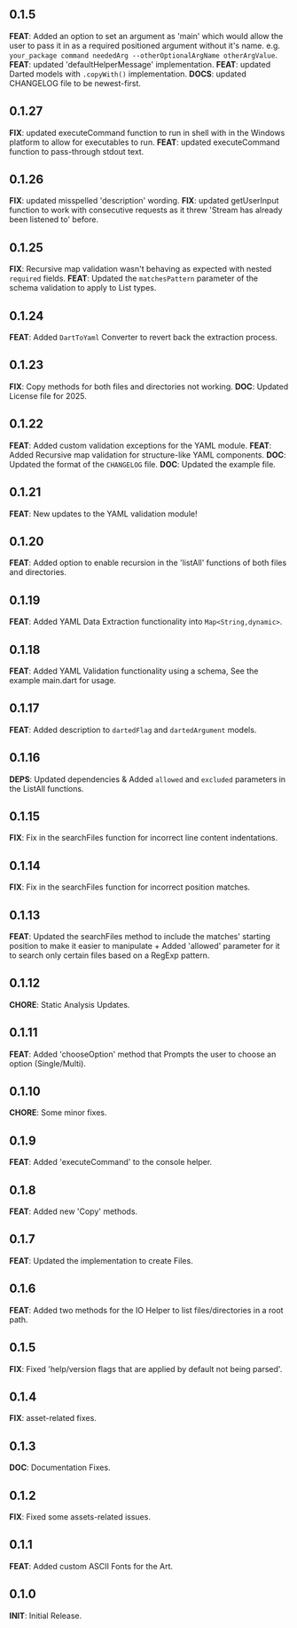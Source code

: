## 0.1.5
**FEAT**: Added an option to set an argument as 'main' which would allow the user to pass it in as a required positioned argument without it's name. e.g. `your_package command neededArg --otherOptionalArgName otherArgValue`.
**FEAT**: updated 'defaultHelperMessage' implementation.
**FEAT**: updated Darted models with `.copyWith()` implementation.
**DOCS**: updated CHANGELOG file to be newest-first.

## 0.1.27
**FIX**: updated executeCommand function to run in shell with in the Windows platform to allow for executables to run.
**FEAT**: updated executeCommand function to pass-through stdout text.

## 0.1.26
**FIX**: updated misspelled 'description' wording.
**FIX**: updated getUserInput function to work with consecutive requests as it threw 'Stream has already been listened to' before.

## 0.1.25

**FIX**: Recursive map validation wasn't behaving as expected with nested `required` fields.
**FEAT**: Updated the `matchesPattern` parameter of the schema validation to apply to List types.

## 0.1.24
**FEAT**: Added `DartToYaml` Converter to revert back the extraction process.

## 0.1.23

**FIX**: Copy methods for both files and directories not working.
**DOC**: Updated License file for 2025.

## 0.1.22

**FEAT**: Added custom validation exceptions for the YAML module.
**FEAT**: Added Recursive map validation for structure-like YAML components.
**DOC**: Updated the format of the `CHANGELOG` file.
**DOC**: Updated the example file.

## 0.1.21

**FEAT**: New updates to the YAML validation module!

## 0.1.20

**FEAT**: Added option to enable recursion in the 'listAll' functions of both files and directories.

## 0.1.19

**FEAT**: Added YAML Data Extraction functionality into `Map<String,dynamic>`.

## 0.1.18

**FEAT**: Added YAML Validation functionality using a schema, See the example main.dart for usage.

## 0.1.17

**FEAT**: Added description to `dartedFlag` and `dartedArgument` models.

## 0.1.16

**DEPS**: Updated dependencies & Added `allowed` and `excluded` parameters in the ListAll functions.

## 0.1.15

**FIX**: Fix in the searchFiles function for incorrect line content indentations.

## 0.1.14

**FIX**: Fix in the searchFiles function for incorrect position matches.

## 0.1.13

**FEAT**: Updated the searchFiles method to include the matches' starting position to make it easier to manipulate + Added 'allowed' parameter for it to search only certain files based on a RegExp pattern.

## 0.1.12

**CHORE**: Static Analysis Updates.

## 0.1.11

**FEAT**: Added 'chooseOption' method that Prompts the user to choose an option (Single/Multi).

## 0.1.10

**CHORE**: Some minor fixes.

## 0.1.9

**FEAT**: Added 'executeCommand' to the console helper.

## 0.1.8

**FEAT**: Added new 'Copy' methods.

## 0.1.7

**FEAT**: Updated the implementation to create Files.

## 0.1.6

**FEAT**: Added two methods for the IO Helper to list files/directories in a root path.

## 0.1.5

**FIX**: Fixed 'help/version flags that are applied by default not being parsed'.

## 0.1.4

**FIX**: asset-related fixes.

## 0.1.3

**DOC**: Documentation Fixes.

## 0.1.2

**FIX**: Fixed some assets-related issues.

## 0.1.1

**FEAT**: Added custom ASCII Fonts for the Art.

## 0.1.0

**INIT**: Initial Release.